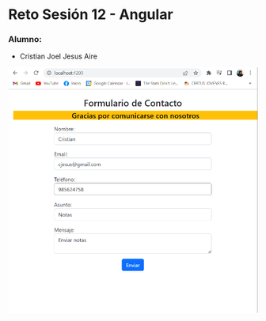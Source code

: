 # Reto Sesión 12 - Angular

### Alumno:
- Cristian Joel Jesus Aire

![Página principal](src/assets/captura2.PNG)